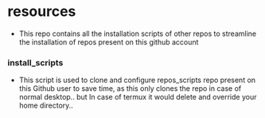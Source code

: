 # resources

- This repo contains all the installation scripts of other repos to streamline the installation of repos present on this github account

### install_scripts

- This script is used to clone and configure repos_scripts repo present on this Github user to save time, as this only clones the repo in case of normal desktop.. but In case of termux it would delete and override your home directory..
